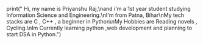 print(" Hi, my name is  Priyanshu Raj,\nand i'm a 1st year student studying Information Science and Engineering.\nI'm from Patna, Bihar\nMy tech stacks are C , C++ , a beginner in Python\nMy Hobbies are Reading novels , Cycling.\nIm Currently learning python ,web development and planning to start DSA in Python.")
 
